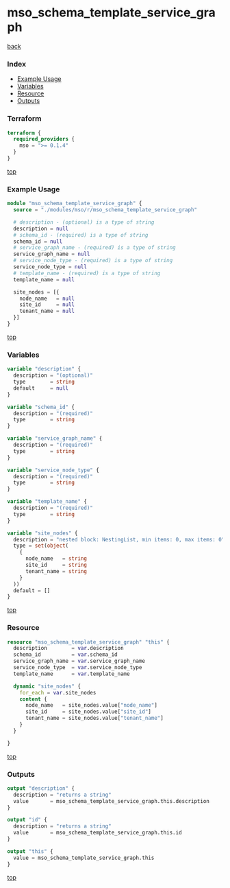 # mso_schema_template_service_graph

[back](../mso.md)

### Index

- [Example Usage](#example-usage)
- [Variables](#variables)
- [Resource](#resource)
- [Outputs](#outputs)

### Terraform

```terraform
terraform {
  required_providers {
    mso = ">= 0.1.4"
  }
}
```

[top](#index)

### Example Usage

```terraform
module "mso_schema_template_service_graph" {
  source = "./modules/mso/r/mso_schema_template_service_graph"

  # description - (optional) is a type of string
  description = null
  # schema_id - (required) is a type of string
  schema_id = null
  # service_graph_name - (required) is a type of string
  service_graph_name = null
  # service_node_type - (required) is a type of string
  service_node_type = null
  # template_name - (required) is a type of string
  template_name = null

  site_nodes = [{
    node_name   = null
    site_id     = null
    tenant_name = null
  }]
}
```

[top](#index)

### Variables

```terraform
variable "description" {
  description = "(optional)"
  type        = string
  default     = null
}

variable "schema_id" {
  description = "(required)"
  type        = string
}

variable "service_graph_name" {
  description = "(required)"
  type        = string
}

variable "service_node_type" {
  description = "(required)"
  type        = string
}

variable "template_name" {
  description = "(required)"
  type        = string
}

variable "site_nodes" {
  description = "nested block: NestingList, min items: 0, max items: 0"
  type = set(object(
    {
      node_name   = string
      site_id     = string
      tenant_name = string
    }
  ))
  default = []
}
```

[top](#index)

### Resource

```terraform
resource "mso_schema_template_service_graph" "this" {
  description        = var.description
  schema_id          = var.schema_id
  service_graph_name = var.service_graph_name
  service_node_type  = var.service_node_type
  template_name      = var.template_name

  dynamic "site_nodes" {
    for_each = var.site_nodes
    content {
      node_name   = site_nodes.value["node_name"]
      site_id     = site_nodes.value["site_id"]
      tenant_name = site_nodes.value["tenant_name"]
    }
  }

}
```

[top](#index)

### Outputs

```terraform
output "description" {
  description = "returns a string"
  value       = mso_schema_template_service_graph.this.description
}

output "id" {
  description = "returns a string"
  value       = mso_schema_template_service_graph.this.id
}

output "this" {
  value = mso_schema_template_service_graph.this
}
```

[top](#index)